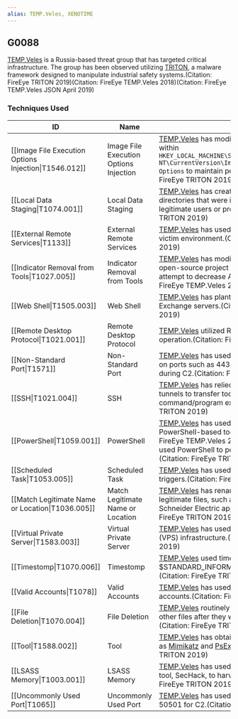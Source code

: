 ```yaml
---
alias: TEMP.Veles, XENOTIME
---
```


## G0088

[TEMP.Veles](https://attack.mitre.org/groups/G0088) is a Russia-based threat group that has targeted critical infrastructure. The group has been observed utilizing [TRITON](https://attack.mitre.org/software/S0609), a malware framework designed to manipulate industrial safety systems.(Citation: FireEye TRITON 2019)(Citation: FireEye TEMP.Veles 2018)(Citation: FireEye TEMP.Veles JSON April 2019)


### Techniques Used

| ID | Name | Use |
| --- | --- | --- |
| [[Image File Execution Options Injection\|T1546.012]] | Image File Execution Options Injection | [TEMP.Veles](https://attack.mitre.org/groups/G0088) has modified and added entries within <code>HKEY_LOCAL_MACHINE\SOFTWARE\Microsoft\Windows NT\CurrentVersion\Image File Execution Options</code> to maintain persistence.(Citation: FireEye TRITON 2019)	<br /> |
| [[Local Data Staging\|T1074.001]] | Local Data Staging | [TEMP.Veles](https://attack.mitre.org/groups/G0088) has created staging folders in directories that were infrequently used by legitimate users or processes.(Citation: FireEye TRITON 2019) |
| [[External Remote Services\|T1133]] | External Remote Services | [TEMP.Veles](https://attack.mitre.org/groups/G0088) has used a VPN to persist in the victim environment.(Citation: FireEye TRITON 2019) |
| [[Indicator Removal from Tools\|T1027.005]] | Indicator Removal from Tools | [TEMP.Veles](https://attack.mitre.org/groups/G0088) has modified files based on the open-source project cryptcat in an apparent attempt to decrease AV detection rates.(Citation: FireEye TEMP.Veles 2018) |
| [[Web Shell\|T1505.003]] | Web Shell | [TEMP.Veles](https://attack.mitre.org/groups/G0088) has planted Web shells on Outlook Exchange servers.(Citation: FireEye TRITON 2019) |
| [[Remote Desktop Protocol\|T1021.001]] | Remote Desktop Protocol | [TEMP.Veles](https://attack.mitre.org/groups/G0088) utilized RDP throughout an operation.(Citation: FireEye TRITON 2019)	 |
| [[Non-Standard Port\|T1571]] | Non-Standard Port | [TEMP.Veles](https://attack.mitre.org/groups/G0088) has used port-protocol mismatches on ports such as 443, 4444, 8531, and 50501 during C2.(Citation: FireEye TRITON 2019) |
| [[SSH\|T1021.004]] | SSH | [TEMP.Veles](https://attack.mitre.org/groups/G0088) has relied on encrypted SSH-based tunnels to transfer tools and for remote command/program execution.(Citation: FireEye TRITON 2019) |
| [[PowerShell\|T1059.001]] | PowerShell | [TEMP.Veles](https://attack.mitre.org/groups/G0088) has used a publicly-available PowerShell-based tool, WMImplant.(Citation: FireEye TEMP.Veles 2018) The group has also used PowerShell to perform [Timestomp](https://attack.mitre.org/techniques/T1070/006)ing.(Citation: FireEye TRITON 2019) |
| [[Scheduled Task\|T1053.005]] | Scheduled Task | [TEMP.Veles](https://attack.mitre.org/groups/G0088) has used scheduled task XML triggers.(Citation: FireEye TRITON 2019) |
| [[Match Legitimate Name or Location\|T1036.005]] | Match Legitimate Name or Location | [TEMP.Veles](https://attack.mitre.org/groups/G0088) has renamed files to look like legitimate files, such as Windows update files or Schneider Electric application files.(Citation: FireEye TRITON 2019)<br /> |
| [[Virtual Private Server\|T1583.003]] | Virtual Private Server | [TEMP.Veles](https://attack.mitre.org/groups/G0088) has used Virtual Private Server (VPS) infrastructure.(Citation: FireEye TRITON 2019) |
| [[Timestomp\|T1070.006]] | Timestomp | [TEMP.Veles](https://attack.mitre.org/groups/G0088) used timestomping to modify the $STANDARD_INFORMATION attribute on tools.(Citation: FireEye TRITON 2019) |
| [[Valid Accounts\|T1078]] | Valid Accounts | [TEMP.Veles](https://attack.mitre.org/groups/G0088) has used compromised VPN accounts.(Citation: FireEye TRITON 2019)	 |
| [[File Deletion\|T1070.004]] | File Deletion | [TEMP.Veles](https://attack.mitre.org/groups/G0088) routinely deleted tools, logs, and other files after they were finished with them.(Citation: FireEye TRITON 2019) |
| [[Tool\|T1588.002]] | Tool | [TEMP.Veles](https://attack.mitre.org/groups/G0088) has obtained and used tools such as [Mimikatz](https://attack.mitre.org/software/S0002) and [PsExec](https://attack.mitre.org/software/S0029).(Citation: FireEye TRITON 2019) |
| [[LSASS Memory\|T1003.001]] | LSASS Memory | [TEMP.Veles](https://attack.mitre.org/groups/G0088) has used [Mimikatz](https://attack.mitre.org/software/S0002) and a custom tool, SecHack, to harvest credentials. (Citation: FireEye TRITON 2019) |
| [[Uncommonly Used Port\|T1065]] | Uncommonly Used Port | [TEMP.Veles](https://attack.mitre.org/groups/G0088) has used ports 4444, 8531, and 50501 for C2.(Citation: FireEye TRITON 2019) |
